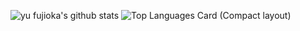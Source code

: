 ![yu fujioka's github stats](https://github-readme-stats.vercel.app/api?username=fujiokayu&count_private=true&show_icons=true&include_all_commits=true)
![Top Languages Card (Compact layout)](https://github-readme-stats.vercel.app/api/top-langs/?username=fujiokayu&layout=compact)
                
<!--
**fujiokayu/fujiokayu** is a ✨ _special_ ✨ repository because its `README.md` (this file) appears on your GitHub profile.

Here are some ideas to get you started:

- 🔭 I’m currently working on ...
- 🌱 I’m currently learning ...
- 👯 I’m looking to collaborate on ...
- 🤔 I’m looking for help with ...
- 💬 Ask me about ...
- 📫 How to reach me: ...
- 😄 Pronouns: ...
- ⚡ Fun fact: ...
-->
